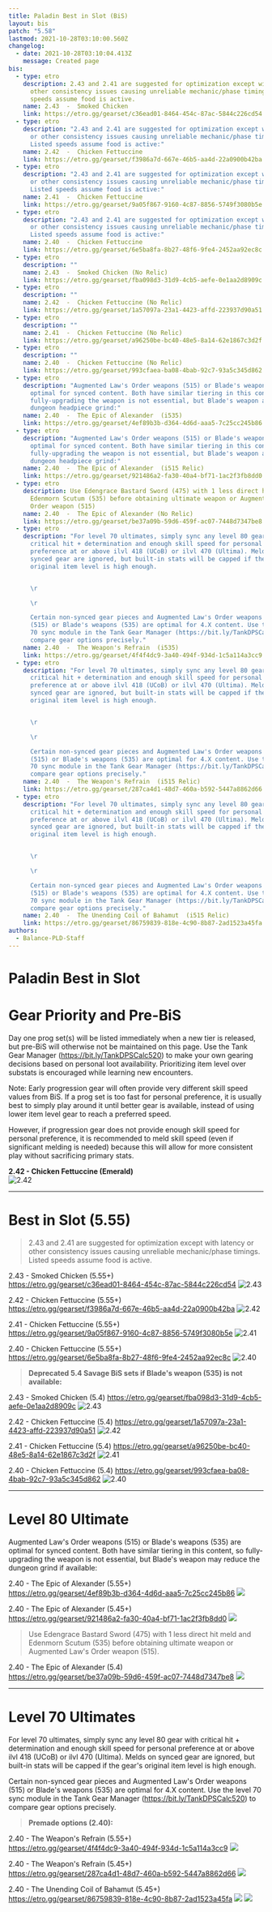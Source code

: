 ```yaml
---
title: Paladin Best in Slot (BiS)
layout: bis
patch: "5.58"
lastmod: 2021-10-28T03:10:00.560Z
changelog:
  - date: 2021-10-28T03:10:04.413Z
    message: Created page
bis:
  - type: etro
    description: 2.43 and 2.41 are suggested for optimization except with latency or
      other consistency issues causing unreliable mechanic/phase timings. Listed
      speeds assume food is active.
    name: 2.43  -  Smoked Chicken
    link: https://etro.gg/gearset/c36ead01-8464-454c-87ac-5844c226cd54
  - type: etro
    description: "2.43 and 2.41 are suggested for optimization except with latency
      or other consistency issues causing unreliable mechanic/phase timings.
      Listed speeds assume food is active:"
    name: 2.42  -  Chicken Fettuccine
    link: https://etro.gg/gearset/f3986a7d-667e-46b5-aa4d-22a0900b42ba
  - type: etro
    description: "2.43 and 2.41 are suggested for optimization except with latency
      or other consistency issues causing unreliable mechanic/phase timings.
      Listed speeds assume food is active:"
    name: 2.41  -  Chicken Fettuccine
    link: https://etro.gg/gearset/9a05f867-9160-4c87-8856-5749f3080b5e
  - type: etro
    description: "2.43 and 2.41 are suggested for optimization except with latency
      or other consistency issues causing unreliable mechanic/phase timings.
      Listed speeds assume food is active:"
    name: 2.40  -  Chicken Fettuccine
    link: https://etro.gg/gearset/6e5ba8fa-8b27-48f6-9fe4-2452aa92ec8c
  - type: etro
    description: ""
    name: 2.43  -  Smoked Chicken (No Relic)
    link: https://etro.gg/gearset/fba098d3-31d9-4cb5-aefe-0e1aa2d8909c
  - type: etro
    description: ""
    name: 2.42  -  Chicken Fettuccine (No Relic)
    link: https://etro.gg/gearset/1a57097a-23a1-4423-affd-223937d90a51
  - type: etro
    description: ""
    name: 2.41  -  Chicken Fettuccine (No Relic)
    link: https://etro.gg/gearset/a96250be-bc40-48e5-8a14-62e1867c3d2f
  - type: etro
    description: ""
    name: 2.40  -  Chicken Fettuccine (No Relic)
    link: https://etro.gg/gearset/993cfaea-ba08-4bab-92c7-93a5c345d862
  - type: etro
    description: "Augmented Law's Order weapons (515) or Blade's weapons (535) are
      optimal for synced content. Both have similar tiering in this content, so
      fully-upgrading the weapon is not essential, but Blade's weapon avoids the
      dungeon headpiece grind:"
    name: 2.40  -  The Epic of Alexander  (i535)
    link: https://etro.gg/gearset/4ef89b3b-d364-4d6d-aaa5-7c25cc245b86
  - type: etro
    description: "Augmented Law's Order weapons (515) or Blade's weapons (535) are
      optimal for synced content. Both have similar tiering in this content, so
      fully-upgrading the weapon is not essential, but Blade's weapon avoids the
      dungeon headpiece grind:"
    name: 2.40  -  The Epic of Alexander  (i515 Relic)
    link: https://etro.gg/gearset/921486a2-fa30-40a4-bf71-1ac2f3fb8dd0
  - type: etro
    description: Use Edengrace Bastard Sword (475) with 1 less direct hit meld and
      Edenmorn Scutum (535) before obtaining ultimate weapon or Augmented Law's
      Order weapon (515)
    name: 2.40  -  The Epic of Alexander (No Relic)
    link: https://etro.gg/gearset/be37a09b-59d6-459f-ac07-7448d7347be8
  - type: etro
    description: "For level 70 ultimates, simply sync any level 80 gear with
      critical hit + determination and enough skill speed for personal
      preference at or above ilvl 418 (UCoB) or ilvl 470 (Ultima). Melds on
      synced gear are ignored, but built-in stats will be capped if the gear's
      original item level is high enough.


      \r

      \r

      Certain non-synced gear pieces and Augmented Law's Order weapons
      (515) or Blade's weapons (535) are optimal for 4.X content. Use the level
      70 sync module in the Tank Gear Manager (https://bit.ly/TankDPSCalc520) to
      compare gear options precisely."
    name: 2.40  -  The Weapon's Refrain  (i535)
    link: https://etro.gg/gearset/4f4f4dc9-3a40-494f-934d-1c5a114a3cc9
  - type: etro
    description: "For level 70 ultimates, simply sync any level 80 gear with
      critical hit + determination and enough skill speed for personal
      preference at or above ilvl 418 (UCoB) or ilvl 470 (Ultima). Melds on
      synced gear are ignored, but built-in stats will be capped if the gear's
      original item level is high enough.


      \r

      \r

      Certain non-synced gear pieces and Augmented Law's Order weapons
      (515) or Blade's weapons (535) are optimal for 4.X content. Use the level
      70 sync module in the Tank Gear Manager (https://bit.ly/TankDPSCalc520) to
      compare gear options precisely."
    name: 2.40  -  The Weapon's Refrain  (i515 Relic)
    link: https://etro.gg/gearset/287ca4d1-48d7-460a-b592-5447a8862d66
  - type: etro
    description: "For level 70 ultimates, simply sync any level 80 gear with
      critical hit + determination and enough skill speed for personal
      preference at or above ilvl 418 (UCoB) or ilvl 470 (Ultima). Melds on
      synced gear are ignored, but built-in stats will be capped if the gear's
      original item level is high enough.


      \r

      \r

      Certain non-synced gear pieces and Augmented Law's Order weapons
      (515) or Blade's weapons (535) are optimal for 4.X content. Use the level
      70 sync module in the Tank Gear Manager (https://bit.ly/TankDPSCalc520) to
      compare gear options precisely."
    name: 2.40  -  The Unending Coil of Bahamut  (i515 Relic)
    link: https://etro.gg/gearset/86759839-818e-4c90-8b87-2ad1523a45fa
authors:
  - Balance-PLD-Staff
---
```

# Paladin Best in Slot

# Gear Priority and Pre-BiS

Day one prog set(s) will be listed immediately when a new tier is released, but pre-BiS will otherwise not be maintained on this page. Use the Tank Gear Manager (https://bit.ly/TankDPSCalc520) to make your own gearing decisions based on personal loot availability. Prioritizing item level over substats is encouraged while learning new encounters.

Note: Early progression gear will often provide very different skill speed values from BiS. If a prog set is too fast for personal preference, it is usually best to simply play around it until better gear is available, instead of using lower item level gear to reach a preferred speed.

However, if progression gear does not provide enough skill speed for personal preference, it is recommended to meld skill speed (even if significant melding is needed) because this will allow for more consistent play without sacrificing primary stats.

**2.42 - Chicken Fettuccine (Emerald)**  
![2.42](https://xiv.sleepyshiba.com/pld/sets/510cf42.png)

--- 

# Best in Slot (5.55)

> 2.43 and 2.41 are suggested for optimization except with latency or other consistency issues causing unreliable mechanic/phase timings. Listed speeds assume food is active.

2.43  -  Smoked Chicken  (5.55+)  
<https://etro.gg/gearset/c36ead01-8464-454c-87ac-5844c226cd54>
![2.43](https://xiv.sleepyshiba.com/pld/sets/530sc43relic.png)

2.42  -  Chicken Fettuccine  (5.55+)  
<https://etro.gg/gearset/f3986a7d-667e-46b5-aa4d-22a0900b42ba>
![2.42](https://xiv.sleepyshiba.com/pld/sets/530cf42relic.png)

2.41  -  Chicken Fettuccine  (5.55+)  
<https://etro.gg/gearset/9a05f867-9160-4c87-8856-5749f3080b5e>
![2.41](https://xiv.sleepyshiba.com/pld/sets/530cf41relic.png)

2.40  -  Chicken Fettuccine  (5.55+)  
<https://etro.gg/gearset/6e5ba8fa-8b27-48f6-9fe4-2452aa92ec8c>
![2.40](https://xiv.sleepyshiba.com/pld/sets/530cf40relic.png)



> **Deprecated 5.4 Savage BiS sets if Blade's weapon (535) is not available:**

2.43  -  Smoked Chicken  (5.4)
<https://etro.gg/gearset/fba098d3-31d9-4cb5-aefe-0e1aa2d8909c>
![2.43](https://xiv.sleepyshiba.com/pld/sets/530sc43.png)

2.42  -  Chicken Fettuccine  (5.4)
<https://etro.gg/gearset/1a57097a-23a1-4423-affd-223937d90a51>
![2.42](https://xiv.sleepyshiba.com/pld/sets/530cf42.png)

2.41  -  Chicken Fettuccine  (5.4)
<https://etro.gg/gearset/a96250be-bc40-48e5-8a14-62e1867c3d2f>
![2.41](https://xiv.sleepyshiba.com/pld/sets/530cf41.png)

2.40  -  Chicken Fettuccine  (5.4)
<https://etro.gg/gearset/993cfaea-ba08-4bab-92c7-93a5c345d862>
![2.40](https://xiv.sleepyshiba.com/pld/sets/530cf40.png)

--- 

# Level 80 Ultimate

Augmented Law's Order weapons (515) or Blade's weapons (535) are optimal for synced content. Both have similar tiering in this content, so fully-upgrading the weapon is not essential, but Blade's weapon may reduce the dungeon grind if available:

2.40  -  The Epic of Alexander  (5.55+)  
<https://etro.gg/gearset/4ef89b3b-d364-4d6d-aaa5-7c25cc245b86>
![](https://xiv.sleepyshiba.com/pld/sets/475cf40relic1.png)

2.40  -  The Epic of Alexander  (5.45+)  
<https://etro.gg/gearset/921486a2-fa30-40a4-bf71-1ac2f3fb8dd0>
![](https://xiv.sleepyshiba.com/pld/sets/475cf40relic.png)

> Use Edengrace Bastard Sword (475) with 1 less direct hit meld and Edenmorn Scutum (535) before obtaining ultimate weapon or Augmented Law's Order weapon (515).

2.40  -  The Epic of Alexander  (5.4)  
<https://etro.gg/gearset/be37a09b-59d6-459f-ac07-7448d7347be8>
![](https://xiv.sleepyshiba.com/pld/sets/475cf40.png)

--- 

# Level 70 Ultimates

For level 70 ultimates, simply sync any level 80 gear with critical hit + determination and enough skill speed for personal preference at or above ilvl 418 (UCoB) or ilvl 470 (Ultima). Melds on synced gear are ignored, but built-in stats will be capped if the gear's original item level is high enough.

Certain non-synced gear pieces and Augmented Law's Order weapons (515) or Blade's weapons (535) are optimal for 4.X content. Use the level 70 sync module in the Tank Gear Manager (https://bit.ly/TankDPSCalc520) to compare gear options precisely.

> **Premade options (2.40):**

2.40  -  The Weapon's Refrain  (5.55+)  
<https://etro.gg/gearset/4f4f4dc9-3a40-494f-934d-1c5a114a3cc9>
![](https://xiv.sleepyshiba.com/pld/sets/375sc40relic1.png)

2.40  -  The Weapon's Refrain  (5.45+)  
<https://etro.gg/gearset/287ca4d1-48d7-460a-b592-5447a8862d66>
![](https://xiv.sleepyshiba.com/pld/sets/375sc40relic.png)

2.40  -  The Unending Coil of Bahamut  (5.45+)  
<https://etro.gg/gearset/86759839-818e-4c90-8b87-2ad1523a45fa>
![](https://xiv.sleepyshiba.com/pld/sets/345sc40relic.png)
![](https://cdn.discordapp.com/attachments/580300460179718146/847964798497849384/70sync.png)